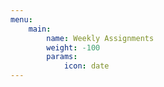 ```yaml
---
menu:
    main:
        name: Weekly Assignments
        weight: -100
        params:
            icon: date
---
```





















